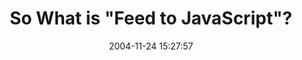---
date: 2004-11-24 15:27:57
link:
  source: delicious
  source_url: https://del.icio.us/roytang
  text: So What is "Feed to JavaScript"?
  url: http://jade.mcli.dist.maricopa.edu/feed/index.php?s=about
slug: so-what-is-feed-to-javascript
source: delicious
tags:
- rss
- tools
- broken-link
title: So What is "Feed to JavaScript"?
---